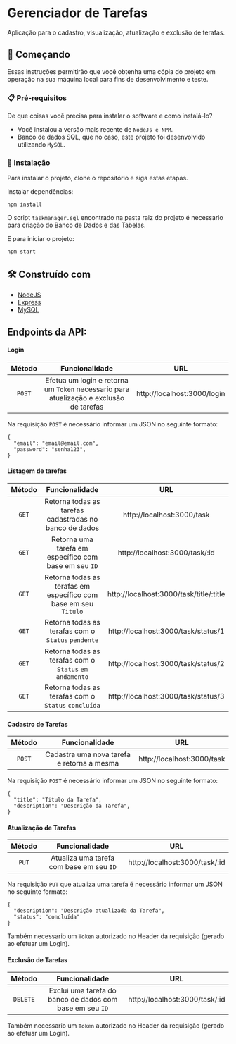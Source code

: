 # Gerenciador de Tarefas

Aplicação para o cadastro, visualização, atualização e exclusão de terafas.

## 🚀 Começando

Essas instruções permitirão que você obtenha uma cópia do projeto em operação na sua máquina local para fins de desenvolvimento e teste.

### 📋 Pré-requisitos

De que coisas você precisa para instalar o software e como instalá-lo?

- Você instalou a versão mais recente de `NodeJs e NPM`.
- Banco de dados SQL, que no caso, este projeto foi desenvolvido utilizando `MySQL`.

### 🔧 Instalação

Para instalar o projeto, clone o repositório e siga estas etapas.

Instalar dependências:

```
npm install
```

O script `taskmanager.sql` encontrado na pasta raiz do projeto é necessario para criação do Banco de Dados e das Tabelas.

E para iniciar o projeto:

```
npm start
```

## 🛠️ Construído com

* [NodeJS](https://nodejs.org/en/docs)
* [Express](https://expressjs.com/en/5x/api.html)
* [MySQL](https://dev.mysql.com/doc/)

## Endpoints da API:

#### Login

|Método |Funcionalidade                                                                    |URL                                           |
|:-----:|:-----------------------------------------------------------------------------------:|:--------------------------------------------:|
|`POST` |Efetua um login e retorna um `Token` necessario para atualização e exclusão de tarefas |http://localhost:3000/login                   |


Na requisição `POST` é necessário informar um JSON no seguinte formato:

```
{
  "email": "email@email.com",
  "password": "senha123",
}
```

#### Listagem de tarefas

|Método |Funcionalidade                                                                     |URL                                          |
|:-----:|:---------------------------------------------------------------------------------:|:-------------------------------------------:|
|`GET`  |Retorna todas as tarefas cadastradas no banco de dados                             |http://localhost:3000/task                   |
|`GET`  |Retorna uma tarefa em específico com base em seu `ID`                              |http://localhost:3000/task/:id               |
|`GET`  |Retorna todas as terafas em específico com base em seu `Titulo`                    |http://localhost:3000/task/title/:title      |
|`GET`  |Retorna todas as terafas com o `Status` `pendente`                                 |http://localhost:3000/task/status/1          |
|`GET`  |Retorna todas as terafas com o `Status` `em andamento`                             |http://localhost:3000/task/status/2          |
|`GET`  |Retorna todas as terafas com o `Status` `concluída`                                |http://localhost:3000/task/status/3          |

#### Cadastro de Tarefas

|Método |Funcionalidade                                                                    |URL                                           |
|:-----:|:--------------------------------------------------------------------------------:|:--------------------------------------------:|
|`POST` |Cadastra uma nova tarefa e retorna a mesma                                        |http://localhost:3000/task                    |


Na requisição `POST` é necessário informar um JSON no seguinte formato:

```
{
  "title": "Titulo da Tarefa",
  "description": "Descrição da Tarefa",
}
```

#### Atualização de Tarefas

|Método |Funcionalidade                                                                    |URL                                           |
|:-----:|:--------------------------------------------------------------------------------:|:--------------------------------------------:|
|`PUT`  |Atualiza uma tarefa com base em seu `ID`                                          |http://localhost:3000/task/:id                |


Na requisição `PUT` que atualiza uma tarefa é necessário informar um JSON no seguinte formato:

```
{
  "description": "Descrição atualizada da Tarefa",
  "status": "concluída"
}
```

Também necessario um `Token` autorizado no Header da requisição (gerado ao efetuar um Login).

#### Exclusão de Tarefas

|Método |Funcionalidade                                                                    |URL                                           |
|:------:|:-------------------------------------------------------------------------------:|:--------------------------------------------:|
|`DELETE`|Exclui uma tarefa do banco de dados com base em seu `ID`                         |http://localhost:3000/task/:id                |

Também necessario um `Token` autorizado no Header da requisição (gerado ao efetuar um Login).


<br>
<br>
